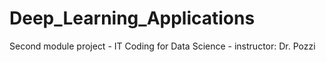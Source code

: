 # Deep_Learning_Applications
Second module project - IT Coding for Data Science - instructor: Dr. Pozzi
